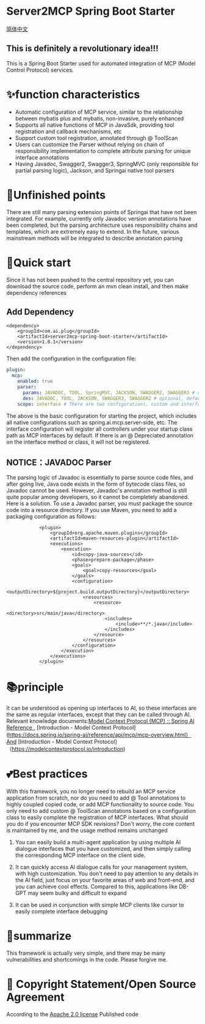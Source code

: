 # Server2MCP Spring Boot Starter

[简体中文](README_zh.md)

## This is definitely a revolutionary idea!!!

  This is a Spring Boot Starter used for automated integration of MCP (Model Control Protocol) services.

# ✨function characteristics

* Automatic configuration of MCP service, similar to the relationship between mybatis plus and mybatis, non-invasive, purely enhanced
* Supports all native functions of MCP in JavaSdk, providing tool registration and callback mechanisms, etc
* Support custom tool registration, annotated through @ ToolScan
* Users can customize the Parser without relying on chain of responsibility implementation to complete attribute parsing for unique interface annotations
* Having Javadoc, Swagger2, Swagger3, SpringMVC (only responsible for partial parsing logic), Jackson, and Springai native tool parsers

# 👀Unfinished points

  There are still many parsing extension points of Springai that have not been integrated. For example, currently only Javadoc version annotations have been completed, but the parsing architecture uses responsibility chains and templates, which are extremely easy to extend. In the future, various mainstream methods will be integrated to describe annotation parsing

# 🎯Quick start

  Since it has not been pushed to the central repository yet, you can download the source code, perform an mvn clean install, and then make dependency references

## Add Dependency

    <dependency>
        <groupId>com.ai.plug</groupId>
        <artifactId>server2mcp-spring-boot-starter</artifactId>
        <version>1.0.1</version>
    </dependency>

Then add the configuration in the configuration file:

```yaml
plugin:
  mcp:
    enabled: true
    parser:
      params: JAVADOC, TOOL, SpringMVC, JACKSON, SWAGGER2, SWAGGER3 # optional, default registration for parsers other than JAVADOC
      des: JAVADOC, TOOL, JACKSON, SWAGGER3, SWAGGER2 # optional, default registration for parsers other than JAVADOC
    scope: interface # There are two configurations, custom and interface. The default interface is pre registered as a tool under the controller; Custom does not pre register tools
```

  The above is the basic configuration for starting the project, which includes all native configurations such as spring.ai.mcp.server-side, etc. The interface configuration will register all controllers under your startup class path as MCP interfaces by default. If there is an @ Depreciated annotation on the interface method or class, it will not be registered.

## NOTICE：JAVADOC Parser

  The parsing logic of Javadoc is essentially to parse source code files, and after going live, Java code exists in the form of bytecode class files, so Javadoc cannot be used. However, Javadoc's annotation method is still quite popular among developers, so it cannot be completely abandoned. Here is a solution. To use a Javadoc parser, you must package the source code into a resource directory. If you use Maven, you need to add a packaging configuration as follows:

                <plugin>
                    <groupId>org.apache.maven.plugins</groupId>
                    <artifactId>maven-resources-plugin</artifactId>
                    <executions>
                        <execution>
                            <id>copy-java-sources</id>
                            <phase>prepare-package</phase>
                            <goals>
                                <goal>copy-resources</goal>
                            </goals>
                            <configuration>
                                <outputDirectory>${project.build.outputDirectory}</outputDirectory>
                                <resources>
                                    <resource>
                                        <directory>src/main/java</directory>
                                        <includes>
                                            <include>**/*.java</include>
                                        </includes>
                                    </resource>
                                </resources>
                            </configuration>
                        </execution>
                    </executions>
                </plugin>

# 📚principle

  It can be understood as opening up interfaces to AI, so these interfaces are the same as regular interfaces, except that they can be called through AI. Relevant knowledge documents:[Model Context Protocol (MCP) :: Spring AI Reference ](https://docs.spring.io/spring-ai/reference/api/mcp/mcp-overview.html) , [Introduction - Model Context Protocol](https://docs.spring.io/spring-ai/reference/api/mcp/mcp-overview.html）And [Introduction - Model Context Protocol]（https://modelcontextprotocol.io/introduction)

# 💕Best practices

  With this framework, you no longer need to rebuild an MCP service application from scratch, nor do you need to add @ Tool annotations to highly coupled copied code, or add MCP functionality to source code. You only need to add custom @ ToolScan annotations based on a configuration class to easily complete the registration of MCP interfaces. What should you do if you encounter MCP SDK revisions? Don't worry, the core content is maintained by me, and the usage method remains unchanged

1. You can easily build a multi-agent application by using multiple AI dialogue interfaces that you have customized, and then simply calling the corresponding MCP interface on the client side.

2. It can quickly access AI dialogue calls for your management system, with high customization. You don't need to pay attention to any details in the AI field, just focus on your favorite areas of web and front-end, and you can achieve cool effects. Compared to this, applications like DB-GPT may seem bulky and difficult to expand

3. It can be used in conjunction with simple MCP clients like cursor to easily complete interface debugging

# 🔔summarize

This framework is actually very simple, and there may be many vulnerabilities and shortcomings in the code. Please forgive me.

# 📄 Copyright Statement/Open Source Agreement

According to the [Apache 2.0 license](https://www.apache.org/licenses/LICENSE-2.0.html) Published code


